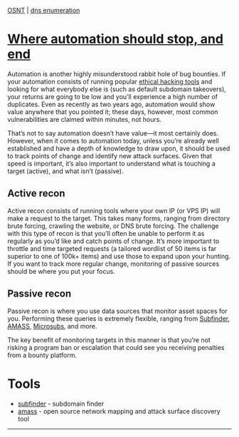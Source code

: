 [OSNT](osint.md) | [dns enumeration](dnsenumeration.md)

# [Where automation should stop, and end][1]

Automation is another highly misunderstood rabbit hole of bug bounties. If your automation consists of running popular [ethical hacking tools](https://securitytrails.com/blog/best-ethical-hacking-tools) and looking for what everybody else is (such as default subdomain takeovers), your returns are going to be low and you’ll experience a high number of duplicates. Even as recently as two years ago, automation would show value anywhere that you pointed it; these days, however, most common vulnerabilities are claimed within minutes, not hours.

That’s not to say automation doesn’t have value—it most certainly does. However, when it comes to automation today, unless you’re already well established and have a depth of knowledge to draw upon, it should be used to track points of change and identify new attack surfaces. Given that speed is important, it’s also important to understand what is touching a target (active), and what isn’t (passive).

## Active recon

Active recon consists of running tools where your own IP (or VPS IP) will make a request to the target. This takes many forms, ranging from directory brute forcing, crawling the website, or DNS brute forcing. The challenge with this type of recon is that you’ll often be unable to perform it as regularly as you’d like and catch points of change. It’s more important to throttle and time targeted requests (a tailored wordlist of 50 items is far superior to one of 100k+ items) and use those to expand upon your hunting. If you want to track more regular change, monitoring of passive sources should be where you put your focus.

## Passive recon

Passive recon is where you use data sources that monitor asset spaces for you. Performing these queries is extremely flexible, ranging from [Subfinder](https://github.com/projectdiscovery/subfinder), [AMASS](https://github.com/OWASP/Amass), [Microsubs](https://github.com/codingo/microsubs), and more.

The key benefit of monitoring targets in this manner is that you’re not risking a program ban or escalation that could see you receiving penalties from a bounty platform.


# Tools

* [subfinder](subfinder.md) - subdomain finder
* [amass](amass/amass.md) - open source network mapping and attack surface discovery tool

---

[1]:https://securitytrails.com/blog/the-most-misunderstood-element-recon